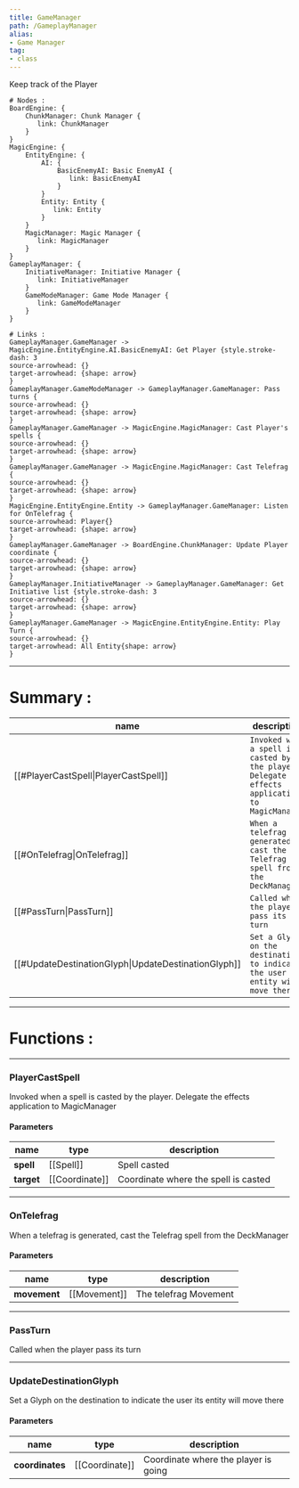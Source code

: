 ```yaml
---
title: GameManager
path: /GameplayManager
alias: 
- Game Manager
tag: 
- class
---
```

Keep track of the Player
```d2
# Nodes :
BoardEngine: {
    ChunkManager: Chunk Manager {
       link: ChunkManager
    }
}
MagicEngine: {
    EntityEngine: {
        AI: {
            BasicEnemyAI: Basic EnemyAI {
               link: BasicEnemyAI
            }
        }
        Entity: Entity {
           link: Entity
        }
    }
    MagicManager: Magic Manager {
       link: MagicManager
    }
}
GameplayManager: {
    InitiativeManager: Initiative Manager {
       link: InitiativeManager
    }
    GameModeManager: Game Mode Manager {
       link: GameModeManager
    }
}

# Links :
GameplayManager.GameManager -> MagicEngine.EntityEngine.AI.BasicEnemyAI: Get Player {style.stroke-dash: 3
source-arrowhead: {}
target-arrowhead: {shape: arrow}
}
GameplayManager.GameModeManager -> GameplayManager.GameManager: Pass turns {
source-arrowhead: {}
target-arrowhead: {shape: arrow}
}
GameplayManager.GameManager -> MagicEngine.MagicManager: Cast Player's spells {
source-arrowhead: {}
target-arrowhead: {shape: arrow}
}
GameplayManager.GameManager -> MagicEngine.MagicManager: Cast Telefrag {
source-arrowhead: {}
target-arrowhead: {shape: arrow}
}
MagicEngine.EntityEngine.Entity -> GameplayManager.GameManager: Listen for OnTelefrag {
source-arrowhead: Player{}
target-arrowhead: {shape: arrow}
}
GameplayManager.GameManager -> BoardEngine.ChunkManager: Update Player coordinate {
source-arrowhead: {}
target-arrowhead: {shape: arrow}
}
GameplayManager.InitiativeManager -> GameplayManager.GameManager: Get Initiative list {style.stroke-dash: 3
source-arrowhead: {}
target-arrowhead: {shape: arrow}
}
GameplayManager.GameManager -> MagicEngine.EntityEngine.Entity: Play Turn {
source-arrowhead: {}
target-arrowhead: All Entity{shape: arrow}
}

```
---
# Summary :
name|description
----|----
[[#PlayerCastSpell\|PlayerCastSpell]] | `Invoked when a spell is casted by the player. Delegate the effects application to MagicManager`
[[#OnTelefrag\|OnTelefrag]] | `When a telefrag is generated, cast the Telefrag spell from the DeckManager`
[[#PassTurn\|PassTurn]] | `Called when the player pass its turn`
[[#UpdateDestinationGlyph\|UpdateDestinationGlyph]] | `Set a Glyph on the destination to indicate the user its entity will move there`

---
# Functions :

---
### PlayerCastSpell
Invoked when a spell is casted by the player. Delegate the effects application to MagicManager

#### Parameters
name|type|description
-----|-----|-----
**spell**|[[Spell]]|Spell casted
**target**|[[Coordinate]]|Coordinate where the spell is casted

---
### OnTelefrag
When a telefrag is generated, cast the Telefrag spell from the DeckManager

#### Parameters
name|type|description
-----|-----|-----
**movement**|[[Movement]]|The telefrag Movement

---
### PassTurn
Called when the player pass its turn

---
### UpdateDestinationGlyph
Set a Glyph on the destination to indicate the user its entity will move there

#### Parameters
name|type|description
-----|-----|-----
**coordinates**|[[Coordinate]]|Coordinate where the player is going
